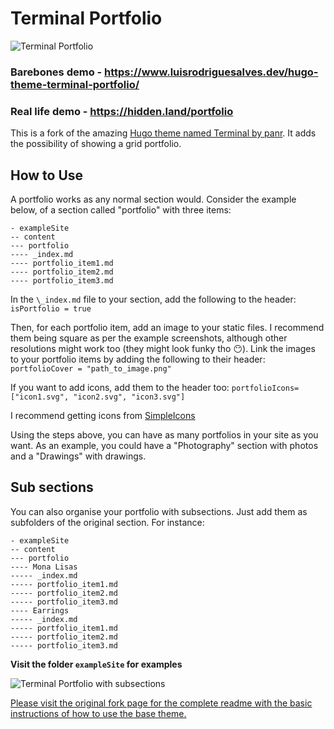 # Terminal Portfolio

![Terminal Portfolio](https://github.com/Louisload/hugo-theme-terminal-portfolio/blob/master/images/portfolio1.png?raw=true)

### Barebones demo - https://www.luisrodriguesalves.dev/hugo-theme-terminal-portfolio/
### Real life demo - https://hidden.land/portfolio

This is a fork of the amazing [Hugo theme named Terminal by panr](https://github.com/panr/hugo-theme-terminal).
It adds the possibility of showing a grid portfolio.

## How to Use
A portfolio works as any normal section would. Consider the example below, of a section called "portfolio" with three items:

```
- exampleSite
-- content
--- portfolio
---- _index.md
---- portfolio_item1.md
---- portfolio_item2.md
---- portfolio_item3.md
```

In the `\_index.md` file to your section, add the following to the header:
``isPortfolio = true`` 

Then, for each portfolio item, add an image to your static files. I recommend them being square as per the example screenshots, although other resolutions might work too (they might look funky tho 😶). Link the images to your portfolio items by adding the following to their header:
``portfolioCover = "path_to_image.png"``

If you want to add icons, add them to the header too:
``portfolioIcons=["icon1.svg", "icon2.svg", "icon3.svg"]``

I recommend getting icons from [SimpleIcons](https://simpleicons.org/)

Using the steps above, you can have as many portfolios in your site as you want. As an example, you could have a "Photography" section with photos and a "Drawings" with drawings.

## Sub sections
You can also organise your portfolio with subsections. Just add them as subfolders of the original section. For instance:
```
- exampleSite
-- content
--- portfolio
---- Mona Lisas
----- _index.md
----- portfolio_item1.md
----- portfolio_item2.md
----- portfolio_item3.md
---- Earrings
----- _index.md
----- portfolio_item1.md
----- portfolio_item2.md
----- portfolio_item3.md
```

**Visit the folder `exampleSite` for examples**

![Terminal Portfolio with subsections](https://github.com/Louisload/hugo-theme-terminal-portfolio/blob/master/images/portfolio2.png?raw=true)

[Please visit the original fork page for the complete readme with the basic instructions of how to use the base theme.](https://github.com/panr/hugo-theme-terminal)